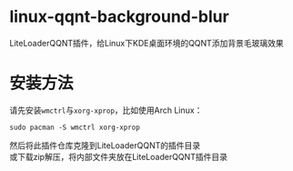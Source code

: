 # linux-qqnt-background-blur

LiteLoaderQQNT插件，给Linux下KDE桌面环境的QQNT添加背景毛玻璃效果


# 安装方法
请先安装`wmctrl`与`xorg-xprop`，比如使用Arch Linux：  
```
sudo pacman -S wmctrl xorg-xprop
```

然后将此插件仓库克隆到LiteLoaderQQNT的插件目录  
或下载zip解压，将内部文件夹放在LiteLoaderQQNT插件目录